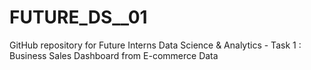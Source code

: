 # FUTURE_DS__01
GitHub repository for Future Interns Data Science &amp; Analytics - Task 1 : Business Sales Dashboard from E-commerce Data
